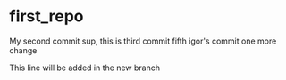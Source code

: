 # first_repo
My second commit
sup, this is third commit
fifth
igor's commit
one more change

This line will be added in the new branch